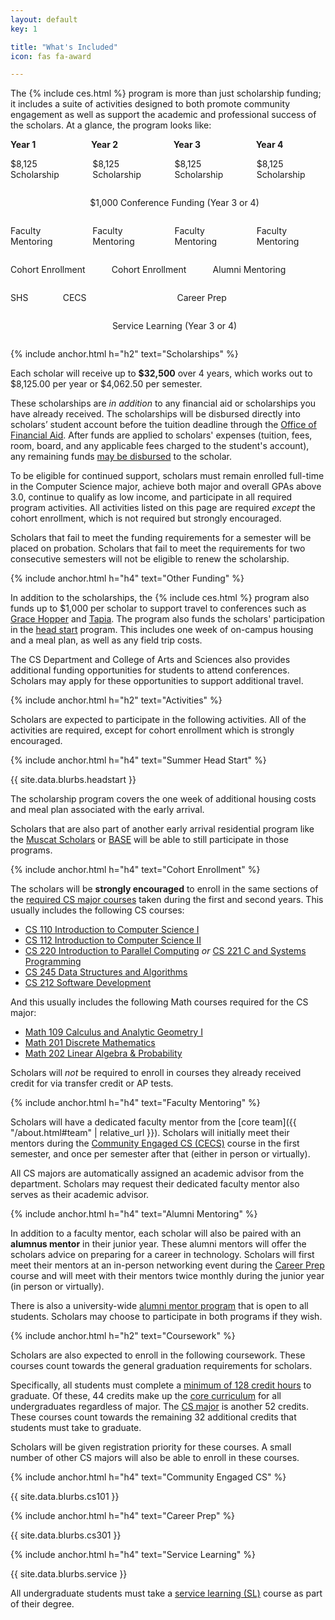 ```yaml
---
layout: default
key: 1

title: "What's Included"
icon: fas fa-award

---
```


The {% include ces.html %} program is more than just scholarship funding; it includes a suite of activities designed to both promote community engagement as well as support the academic and professional success of the scholars. At a glance, the program looks like:

<div class="glance">
  <div class="columns is-3 is-mobile">
    <div class="column"><strong>Year 1</strong></div>
    <div class="column"><strong>Year 2</strong></div>
    <div class="column"><strong>Year 3</strong></div>
    <div class="column"><strong>Year 4</strong></div>
  </div>

  <div class="columns is-3 is-mobile">
    <div class="column">
      <p class="has-background-usf-green has-text-white">$8,125 Scholarship</p>
    </div>
    <div class="column">
      <p class="has-background-usf-green has-text-white">$8,125 Scholarship</p>
    </div>
    <div class="column">
      <p class="has-background-usf-green has-text-white">$8,125 Scholarship</p>
    </div>
    <div class="column">
      <p class="has-background-usf-green has-text-white">$8,125 Scholarship</p>
    </div>
  </div>

  <div class="columns is-3 is-mobile">
    <div class="column"></div>  
    <div class="column">
      <p class="has-background-usf-green has-text-white">
        $1,000 Conference Funding (Year 3 or 4)
      </p>
    </div>
  </div>

  <div class="columns is-3 is-mobile">
    <div class="column">
      <p class="has-background-usf-gold">Faculty Mentoring</p>
    </div>
    <div class="column">
      <p class="has-background-usf-gold">Faculty Mentoring</p>
    </div>
    <div class="column">
      <p class="has-background-usf-gold">Faculty Mentoring</p>
    </div>
    <div class="column">
      <p class="has-background-usf-gold">Faculty Mentoring</p>
    </div>
  </div>

  <div class="columns is-3 is-mobile">
    <div class="column">
      <p class="has-background-usf-gold">Cohort Enrollment</p>
    </div>
    <div class="column">
      <p class="has-background-usf-gold">Cohort Enrollment</p>
    </div>
    <div class="column">
      <p class="has-background-usf-gold">Alumni Mentoring</p>
    </div>
    <div class="column"></div>        
  </div>

  <div class="columns is-3 is-mobile">
    <div class="column is-quarter">
      <div class="columns is-3 is-mobile">
        <div class="column is-narrow">
          <p class="has-background-usf-gold">SHS</p>
        </div>
        <div class="column">
          <p class="has-background-usf-gold">CECS</p>
        </div>
      </div>
    </div>
    <div class="column is-quarter"></div>
    <div class="column is-quarter">
      <p class="has-background-usf-gold">Career Prep</p>
    </div>
    <div class="column is-quarter"></div>
  </div>

  <div class="columns is-3 is-mobile">
    <div class="column is-half"></div>
    <div class="column is-half">
      <p class="has-background-usf-gold">Service Learning (Year 3 or 4)</p>
    </div>
  </div>
</div>

{% include anchor.html h="h2" text="Scholarships" %}

Each scholar will receive up to **$32,500** over 4 years, which works out to $8,125.00 per year or $4,062.50 per semester.

These scholarships are *in addition* to any financial aid or scholarships you have already received. The scholarships will be disbursed directly into scholars’ student account before the tuition deadline through the [Office of Financial Aid](https://myusf.usfca.edu/financial-aid). After funds are applied to scholars' expenses (tuition, fees, room, board, and any applicable fees charged to the student's account), any remaining funds [may be disbursed](https://myusf.usfca.edu/financial-aid/policies) to the scholar.  

To be eligible for continued support, scholars must remain enrolled full-time in the Computer Science major, achieve both major and overall GPAs above 3.0, continue to qualify as low income, and participate in all required program activities. All activities listed on this page are required *except* the cohort enrollment, which is not required but strongly encouraged.

Scholars that fail to meet the funding requirements for a semester will be placed on probation. Scholars that fail to meet the requirements for two consecutive semesters will not be eligible to renew the scholarship.

{% include anchor.html h="h4" text="Other Funding" %}

In addition to the scholarships, the {% include ces.html %} program also funds up to $1,000 per scholar to support travel to conferences such as [Grace Hopper](https://ghc.anitab.org/) and [Tapia](http://tapiaconference.org/).
The program also funds the scholars' participation in the [head start](#summer-head-start) program.
This includes one week of on-campus housing and a meal plan, as well as any field trip costs.

<article class="message">
  <div class="message-body">
    <i class="fas fa-plane"></i>
    The CS Department and College of Arts and Sciences also provides additional funding opportunities for students to attend conferences. Scholars may apply for these opportunities to support additional travel.
  </div>
</article>

{% include anchor.html h="h2" text="Activities" %}

Scholars are expected to participate in the following activities. All of the activities are required, except for cohort enrollment which is strongly encouraged.

{% include anchor.html h="h4" text="Summer Head Start" %}

<p>
  {{ site.data.blurbs.headstart }}
</p>

The scholarship program covers the one week of additional housing costs and meal plan associated with the early arrival.

<article class="message">
  <div class="message-body">
    <i class="fas fa-info-circle"></i>
    Scholars that are also part of another early arrival residential program like the <a href="https://myusf.usfca.edu/student-life/casa/muscat">Muscat Scholars</a> or <a href="https://www.usfca.edu/academics/special-programs/black-achievement-success-engagement">BASE</a> will be able to still participate in those programs.
  </div>
</article>

{% include anchor.html h="h4" text="Cohort Enrollment" %}

The scholars will be **strongly encouraged** to enroll in the same sections of the [required CS major courses](https://www.usfca.edu/catalog/undergraduate/arts-sciences/computer-science/major) taken during the first and second years. This usually includes the following CS courses:

  - [CS 110 Introduction to Computer Science I](https://www.usfca.edu/catalog/course/110-introduction-computer-science-i)
  - [CS 112 Introduction to Computer Science II](https://www.usfca.edu/catalog/course/112-introduction-computer-science-ii)
  - [CS 220 Introduction to Parallel Computing](https://www.usfca.edu/catalog/course/220-introduction-parallel-computing) *or* [CS 221 C and Systems Programming](https://www.usfca.edu/catalog/course/221-c-and-systems-programming)
  - [CS 245 Data Structures and Algorithms](https://www.usfca.edu/catalog/course/245-data-struct-algorithms)
  - [CS 212 Software Development](https://www.usfca.edu/catalog/course/212-software-development)

And this usually includes the following Math courses required for the CS major:

  - [Math 109 Calculus and Analytic Geometry I](https://www.usfca.edu/catalog/course/109-calculus-and-analytic-geometry-i)
  - [Math 201 Discrete Mathematics](https://www.usfca.edu/catalog/course/201-discrete-mathematics)
  - [Math 202 Linear Algebra & Probability](https://www.usfca.edu/catalog/course/202-linear-algebra-probability)

Scholars will *not* be required to enroll in courses they already received credit for via transfer credit or AP tests.

{% include anchor.html h="h4" text="Faculty Mentoring" %}

Scholars will have a dedicated faculty mentor from the [core team]({{ "/about.html#team" | relative_url }}). Scholars will initially meet their mentors during the [Community Engaged CS (CECS)](#community-engaged-cs) course in the first semester, and once per semester after that (either in person or virtually).

<article class="message">
  <div class="message-body">
    <i class="fas fa-user"></i>
    All CS majors are automatically assigned an academic advisor from the department. Scholars may request their dedicated faculty mentor also serves as their academic advisor.
  </div>
</article>

{% include anchor.html h="h4" text="Alumni Mentoring" %}

In addition to a faculty mentor, each scholar will also be paired with an <strong>alumnus mentor</strong> in their junior year. These alumni mentors will offer the scholars advice on preparing for a career in technology. Scholars will first meet their mentors at an in-person networking event during the [Career Prep](#career-prep) course and will meet with their mentors twice monthly during the junior year (in person or virtually).

<article class="message">
  <div class="message-body">
    <i class="fas fa-users"></i>
    There is also a university-wide <a href="https://www.usfca.edu/alumni/mentor">alumni mentor program</a> that is open to all students. Scholars may choose to participate in both programs if they wish.
  </div>
</article>

{% include anchor.html h="h2" text="Coursework" %}

Scholars are also expected to enroll in the following coursework. These courses count towards the general graduation requirements for scholars.

Specifically, all students must complete a [minimum of 128 credit hours](https://www.usfca.edu/catalog/regulations/student) to graduate. Of these, 44 credits make up the [core curriculum](https://www.usfca.edu/academics/undergraduate/core-curriculum) for all undergraduates regardless of major. The [CS major](https://www.usfca.edu/catalog/undergraduate/arts-sciences/computer-science/major) is another 52 credits. These courses count towards the remaining 32 additional credits that students must take to graduate.

Scholars will be given registration priority for these courses. A small number of other CS majors will also be able to enroll in these courses.

{% include anchor.html h="h4" text="Community Engaged CS" %}

<p>
  {{ site.data.blurbs.cs101 }}
</p>

{% include anchor.html h="h4" text="Career Prep" %}

<p>
  {{ site.data.blurbs.cs301 }}
</p>

{% include anchor.html h="h4" text="Service Learning" %}

<p>
  {{ site.data.blurbs.service }}
</p>

<article class="message">
  <div class="message-body">
    <i class="fas fa-hand-holding-heart"></i>
    All undergraduate students must take a <a href="https://www.usfca.edu/academics/undergraduate/core-curriculum/additional-requirements">service learning (SL)</a> course as part of their degree.
  </div>
</article>
